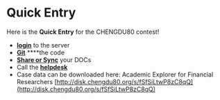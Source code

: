 # Quick Entry

Here is the **Quick Entry** for the CHENGDU80 contest!

*  [**login**](https://login.chengdu80.org) to the server
*  [**Git**](http://git.chengdu80.org) ****the code
*  [**Share or Sync**](http://disk.chengdu80.org) your DOCs
*  Call the [**helpdesk**](https://chengdu80.slack.com)
*  Case data can be downloaded here: Academic  Explorer for Financial Researchers [http://disk.chengdu80.org/s/fSfSiLtwP8zC8qQ](http://disk.chengdu80.org/s/fSfSiLtwP8zC8qQ)



